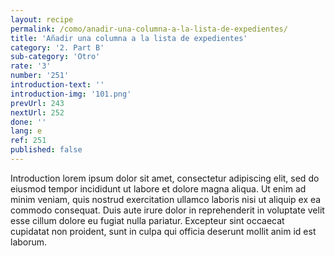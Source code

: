 ```yaml
---
layout: recipe
permalink: /como/anadir-una-columna-a-la-lista-de-expedientes/
title: 'Añadir una columna a la lista de expedientes'
category: '2. Part B'
sub-category: 'Otro'
rate: '3'
number: '251'
introduction-text: ''
introduction-img: '101.png'
prevUrl: 243
nextUrl: 252
done: ''
lang: e
ref: 251
published: false
---
```


Introduction lorem ipsum dolor sit amet, consectetur adipiscing elit, sed do eiusmod tempor incididunt ut labore et dolore magna aliqua. Ut enim ad minim veniam, quis nostrud exercitation ullamco laboris nisi ut aliquip ex ea commodo consequat. Duis aute irure dolor in reprehenderit in voluptate velit esse cillum dolore eu fugiat nulla pariatur. Excepteur sint occaecat cupidatat non proident, sunt in culpa qui officia deserunt mollit anim id est laborum.
